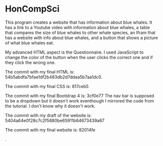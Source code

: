 # HonCompSci

This program creates a website that has information about blue whales. It has a link to a Youtube video with information about blue whales, a table that compares the size of blue whales to other whale species, an Ifram that has a website with info about blue whales, and a button that shows a picture of what blue whales eat. 

My advanced HTML aspect is the Questionnaire. I used JavaScript to change the color of the button when the user clicks the correct one and if they click the wrong one. 

The commit with my final HTML is: 54b5abdfa7bfae1df2b483db2d7ddaa5b7aa1dc0. 

The commit with my final CSS is: 817ceb5

The commit with my final Bootstrap 4 is: 3cf0e77
The nav bar is supposed to be a dropdown but it doesn't work eventhough I mirrored the code from the tutorial. I don't know why it doesn't work. 

The commit with my draft of the website is: 5404a64e0f28c7c2f5880be65911b64673439a67

The commit with my final website is: 82014fe


. 
